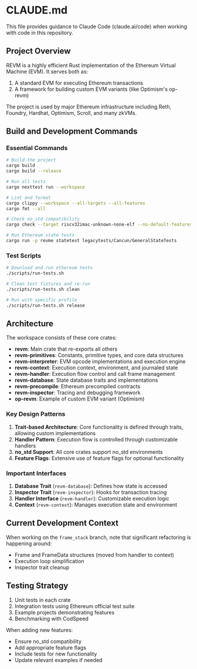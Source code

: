 # CLAUDE.md

This file provides guidance to Claude Code (claude.ai/code) when working with code in this repository.

## Project Overview

REVM is a highly efficient Rust implementation of the Ethereum Virtual Machine (EVM). It serves both as:
1. A standard EVM for executing Ethereum transactions
2. A framework for building custom EVM variants (like Optimism's op-revm)

The project is used by major Ethereum infrastructure including Reth, Foundry, Hardhat, Optimism, Scroll, and many zkVMs.

## Build and Development Commands

### Essential Commands
```bash
# Build the project
cargo build
cargo build --release

# Run all tests
cargo nexttest run --workspace

# Lint and format
cargo clippy --workspace --all-targets --all-features
cargo fmt --all

# Check no_std compatibility
cargo check --target riscv32imac-unknown-none-elf --no-default-features

# Run Ethereum state tests
cargo run -p revme statetest legacytests/Cancun/GeneralStateTests
```

### Test Scripts
```bash
# Download and run ethereum tests
./scripts/run-tests.sh

# Clean test fixtures and re-run
./scripts/run-tests.sh clean

# Run with specific profile
./scripts/run-tests.sh release
```

## Architecture

The workspace consists of these core crates:

- **revm**: Main crate that re-exports all others
- **revm-primitives**: Constants, primitive types, and core data structures
- **revm-interpreter**: EVM opcode implementations and execution engine
- **revm-context**: Execution context, environment, and journaled state
- **revm-handler**: Execution flow control and call frame management
- **revm-database**: State database traits and implementations
- **revm-precompile**: Ethereum precompiled contracts
- **revm-inspector**: Tracing and debugging framework
- **op-revm**: Example of custom EVM variant (Optimism)

### Key Design Patterns

1. **Trait-based Architecture**: Core functionality is defined through traits, allowing custom implementations
2. **Handler Pattern**: Execution flow is controlled through customizable handlers
3. **no_std Support**: All core crates support no_std environments
4. **Feature Flags**: Extensive use of feature flags for optional functionality

### Important Interfaces

1. **Database Trait** (`revm-database`): Defines how state is accessed
2. **Inspector Trait** (`revm-inspector`): Hooks for transaction tracing
3. **Handler Interface** (`revm-handler`): Customizable execution logic
4. **Context** (`revm-context`): Manages execution state and environment

## Current Development Context

When working on the `frame_stack` branch, note that significant refactoring is happening around:
- Frame and FrameData structures (moved from handler to context)
- Execution loop simplification
- Inspector trait cleanup

## Testing Strategy

1. Unit tests in each crate
2. Integration tests using Ethereum official test suite
3. Example projects demonstrating features
4. Benchmarking with CodSpeed

When adding new features:
- Ensure no_std compatibility
- Add appropriate feature flags
- Include tests for new functionality
- Update relevant examples if needed